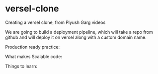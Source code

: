 # versel-clone
Creating a versel clone, from Piyush Garg videos

We are going to build a deployment pipeline, which will take a repo from github and will deploy it on versel along with a custom domain name.

Production ready practice:

What makes Scalable code:

Things to learn: